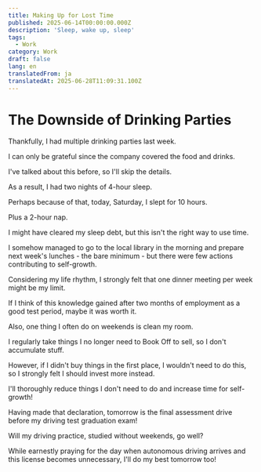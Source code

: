 ```yaml
---
title: Making Up for Lost Time
published: 2025-06-14T00:00:00.000Z
description: 'Sleep, wake up, sleep'
tags:
  - Work
category: Work
draft: false
lang: en
translatedFrom: ja
translatedAt: 2025-06-28T11:09:31.100Z
---
```

# The Downside of Drinking Parties

Thankfully, I had multiple drinking parties last week.

I can only be grateful since the company covered the food and drinks.

I've talked about this before, so I'll skip the details.

As a result, I had two nights of 4-hour sleep.

Perhaps because of that, today, Saturday, I slept for 10 hours.

Plus a 2-hour nap.

I might have cleared my sleep debt, but this isn't the right way to use time.

I somehow managed to go to the local library in the morning and prepare next week's lunches - the bare minimum - but there were few actions contributing to self-growth.

Considering my life rhythm, I strongly felt that one dinner meeting per week might be my limit.

If I think of this knowledge gained after two months of employment as a good test period, maybe it was worth it.

Also, one thing I often do on weekends is clean my room.

I regularly take things I no longer need to Book Off to sell, so I don't accumulate stuff.

However, if I didn't buy things in the first place, I wouldn't need to do this, so I strongly felt I should invest more instead.

I'll thoroughly reduce things I don't need to do and increase time for self-growth!

Having made that declaration, tomorrow is the final assessment drive before my driving test graduation exam!

Will my driving practice, studied without weekends, go well?

While earnestly praying for the day when autonomous driving arrives and this license becomes unnecessary, I'll do my best tomorrow too!

